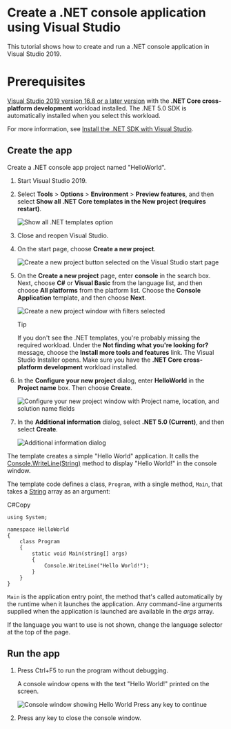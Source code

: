 #  Create a .NET console application using Visual Studio

This tutorial shows how to create and run a .NET console application in Visual Studio 2019.


# Prerequisites

[Visual Studio 2019 version 16.8 or a later version](https://visualstudio.microsoft.com/downloads/?utm_medium=microsoft&utm_source=docs.microsoft.com&utm_campaign=inline+link&utm_content=download+vs2019)  with the  **.NET Core cross-platform development**  workload installed. The .NET 5.0 SDK is automatically installed when you select this workload.

For more information, see  [Install the .NET SDK with Visual Studio](https://docs.microsoft.com/en-us/dotnet/core/install/windows#install-with-visual-studio).

##  Create the app
Create a .NET console app project named "HelloWorld".

1.  Start Visual Studio 2019.
    
2.  Select  **Tools**  >  **Options**  >  **Environment**  >  **Preview features**, and then select  **Show all .NET Core templates in the New project (requires restart)**.
    
    ![Show all .NET templates option](https://docs.microsoft.com/en-us/dotnet/core/tutorials/media/with-visual-studio/dotnet-options.png)
    
3.  Close and reopen Visual Studio.
    
4.  On the start page, choose  **Create a new project**.
    
    ![Create a new project button selected on the Visual Studio start page](https://docs.microsoft.com/en-us/dotnet/core/tutorials/media/with-visual-studio/start-window.png)
    
5.  On the  **Create a new project**  page, enter  **console**  in the search box. Next, choose  **C#**  or  **Visual Basic**  from the language list, and then choose  **All platforms**  from the platform list. Choose the  **Console Application**  template, and then choose  **Next**.
    
    ![Create a new project window with filters selected](https://docs.microsoft.com/en-us/dotnet/core/tutorials/media/with-visual-studio/create-new-project.png)
    
    Tip
    
    If you don't see the .NET templates, you're probably missing the required workload. Under the  **Not finding what you're looking for?**  message, choose the  **Install more tools and features**  link. The Visual Studio Installer opens. Make sure you have the  **.NET Core cross-platform development**  workload installed.
    
6.  In the  **Configure your new project**  dialog, enter  **HelloWorld**  in the  **Project name**  box. Then choose  **Create**.
    
    ![Configure your new project window with Project name, location, and solution name fields](https://docs.microsoft.com/en-us/dotnet/core/tutorials/media/with-visual-studio/configure-new-project.png)
    
7.  In the  **Additional information**  dialog, select  **.NET 5.0 (Current)**, and then select  **Create**.
    
    ![Additional information dialog](https://docs.microsoft.com/en-us/dotnet/core/tutorials/media/with-visual-studio/additional-info.png)
    

The template creates a simple "Hello World" application. It calls the  [Console.WriteLine(String)](https://docs.microsoft.com/en-us/dotnet/api/system.console.writeline#System_Console_WriteLine_System_String_)  method to display "Hello World!" in the console window.

The template code defines a class,  `Program`, with a single method,  `Main`, that takes a  [String](https://docs.microsoft.com/en-us/dotnet/api/system.string)  array as an argument:

C#Copy

```
using System;

namespace HelloWorld
{
    class Program
    {
        static void Main(string[] args)
        {
            Console.WriteLine("Hello World!");
        }
    }
}

```

`Main`  is the application entry point, the method that's called automatically by the runtime when it launches the application. Any command-line arguments supplied when the application is launched are available in the  _args_  array.

If the language you want to use is not shown, change the language selector at the top of the page.
## Run the app

1.  Press  Ctrl+F5  to run the program without debugging.
    
    A console window opens with the text "Hello World!" printed on the screen.
    
    ![Console window showing Hello World Press any key to continue](https://docs.microsoft.com/en-us/dotnet/core/tutorials/media/with-visual-studio/hello-world-console.png)
    
2.  Press any key to close the console window.
